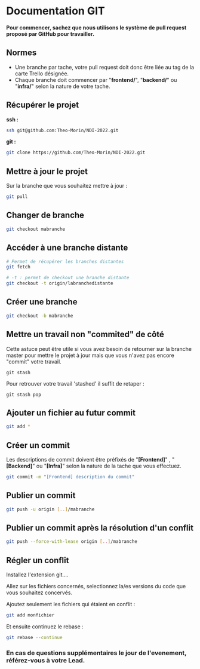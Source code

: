 # Documentation GIT

**Pour commencer, sachez que nous utilisons le système de pull request proposé par GitHub pour travailler.**

## Normes
- Une branche par tache, votre pull request doit donc être liée au tag de la carte Trello désignée.
- Chaque branche doit commencer par "**frontend/**", "**backend/**" ou "**infra/**" selon la nature de votre tache.

## Récupérer le projet
**ssh :**
```sh
ssh git@github.com:Theo-Morin/NDI-2022.git
```
**git :**
```sh
git clone https://github.com/Theo-Morin/NDI-2022.git
```

## Mettre à jour le projet
Sur la branche que vous souhaitez mettre à jour :
```sh
git pull
```

## Changer de branche
```sh
git checkout mabranche
```

## Accéder à une branche distante
```sh
# Permet de récupérer les branches distantes
git fetch

# -t : permet de checkout une branche distante
git checkout -t origin/labranchedistante
```

## Créer une branche
```sh
git checkout -b mabranche
```

## Mettre un travail non "commited" de côté
Cette astuce peut être utile si vous avez besoin de retourner sur la branche master pour mettre le projet à jour mais que vous n'avez pas encore "commit" votre travail.
```
git stash
```

Pour retrouver votre travail 'stashed' il suffit de retaper :
```
git stash pop
```

## Ajouter un fichier au futur commit
```sh
git add *
```

## Créer un commit
Les descriptions de commit doivent être préfixés de "**[Frontend]**" , "**[Backend]**" ou "**[Infra]**" selon la nature de la tache que vous effectuez.
```sh
git commit -m "[Frontend] description du commit"
```

## Publier un commit
```sh
git push -u origin [..]/mabranche
```

## Publier un commit après la résolution d'un conflit
```sh
git push --force-with-lease origin [..]/mabranche
```

## Régler un conflit
Installez l\'extension git....  

Allez sur les fichiers concernés, selectionnez la/es versions du code que vous souhaitez concervés.

Ajoutez seulement les fichiers qui étaient en conflit :
```sh
git add monfichier
```

Et ensuite continuez le rebase :
```sh
git rebase --continue
```


### En cas de questions supplémentaires le jour de l'evenement, référez-vous à votre Lead.